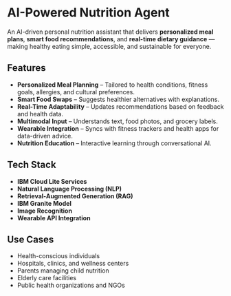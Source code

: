 
# AI-Powered Nutrition Agent

An AI-driven personal nutrition assistant that delivers **personalized meal plans**, **smart food recommendations**, and **real-time dietary guidance** — making healthy eating simple, accessible, and sustainable for everyone.

## Features

* **Personalized Meal Planning** – Tailored to health conditions, fitness goals, allergies, and cultural preferences.
* **Smart Food Swaps** – Suggests healthier alternatives with explanations.
* **Real-Time Adaptability** – Updates recommendations based on feedback and health data.
* **Multimodal Input** – Understands text, food photos, and grocery labels.
* **Wearable Integration** – Syncs with fitness trackers and health apps for data-driven advice.
* **Nutrition Education** – Interactive learning through conversational AI.



## Tech Stack

* **IBM Cloud Lite Services**
* **Natural Language Processing (NLP)**
* **Retrieval-Augmented Generation (RAG)**
* **IBM Granite Model**
* **Image Recognition**
* **Wearable API Integration**


## Use Cases

* Health-conscious individuals
* Hospitals, clinics, and wellness centers
* Parents managing child nutrition
* Elderly care facilities
* Public health organizations and NGOs
